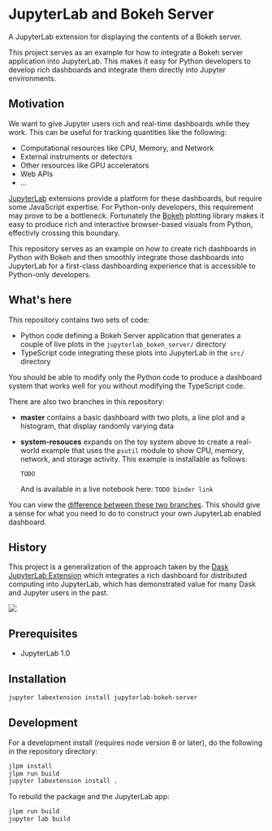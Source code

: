 JupyterLab and Bokeh Server
===========================

A JupyterLab extension for displaying the contents of a Bokeh server.

This project serves as an example for how to integrate a Bokeh server
application into JupyterLab.  This makes it easy for Python developers to
develop rich dashboards and integrate them directly into Jupyter environments.

Motivation
----------

We want to give Jupyter users rich and real-time dashboards while they work.
This can be useful for tracking quantities like the following:

-  Computational resources like CPU, Memory, and Network
-  External instruments or detectors
-  Other resources like GPU accelerators
-  Web APIs
-  ...

[JupyterLab](https://jupyterlab.readthedocs.io/en/stable/) extensions provide
a platform for these dashboards, but require some JavaScript expertise.  For
Python-only developers, this requirement may prove to be a bottleneck.
Fortunately the [Bokeh](https://bokeh.pydata.org) plotting library makes it
easy to produce rich and interactive browser-based visuals from Python,
effectivly crossing this boundary.

This repository serves as an example on how to create rich dashboards in Python
with Bokeh and then smoothly integrate those dashboards into JupyterLab for a
first-class dashboarding experience that is accessible to Python-only
developers.


What's here
-----------

This repository contains two sets of code:

-   Python code defining a Bokeh Server application that generates a couple of
    live plots in the `jupyterlab_bokeh_server/` directory
-   TypeScript code integrating these plots into JupyterLab in the `src/`
    directory

You should be able to modify only the Python code to produce a dashboard system
that works well for you without modifying the TypeScript code.

There are also two branches in this repository:

-  **master** contains a basic dashboard with two plots, a line plot and
   a histogram, that display randomly varying data
-  **system-resouces** expands on the toy system above to create a real-world example
   that uses the `psutil` module to show CPU, memory, network, and storage
   activity.  This example is installable as follows:

   ```
   TODO
   ```

   And is available in a live notebook here: `TODO binder link`

You can view the [difference between these two branches](https://github.com/ian-r-rose/jupyterlab-bokeh-server/compare/system-resources).
This should give a sense for what you need to do to construct your own
JupyterLab enabled dashboard.


History
-------

This project is a generalization of the approach taken by the
[Dask JupyterLab Extension](https://github.com/dask/dask-labextension) which
integrates a rich dashboard for distributed computing into JupyterLab, which
has demonstrated value for many Dask and Jupyter users in the past.

![](https://github.com/dask/dask-org/raw/master/images/dask-labextension.png)


## Prerequisites

* JupyterLab 1.0

## Installation

```bash
jupyter labextension install jupyterlab-bokeh-server
```

## Development

For a development install (requires node version 8 or later), do the following in the repository directory:

```bash
jlpm install
jlpm run build
jupyter labextension install .
```

To rebuild the package and the JupyterLab app:

```bash
jlpm run build
jupyter lab build
```

